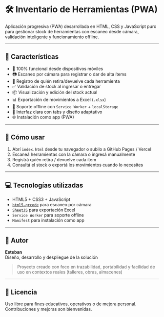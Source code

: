 # 🛠️ Inventario de Herramientas (PWA)

Aplicación progresiva (PWA) desarrollada en HTML, CSS y JavaScript puro para gestionar stock de herramientas con escaneo desde cámara, validación inteligente y funcionamiento offline.

---

## 🚀 Características

- 📱 100% funcional desde dispositivos móviles
- 📷 Escaneo por cámara para registrar o dar de alta ítems
- 👤 Registro de quién retira/devuelve cada herramienta
- ✅ Validación de stock al ingresar o entregar
- 📦 Visualización y edición del stock actual
- 📊 Exportación de movimientos a Excel (`.xlsx`)
- 💾 Soporte offline con `Service Worker` + `localStorage`
- 🧰 Interfaz clara con tabs y diseño adaptativo
- 🌐 Instalación como app (PWA)



---

## 🧪 Cómo usar

1. Abrí `index.html` desde tu navegador o subilo a GitHub Pages / Vercel
2. Escaneá herramientas con la cámara o ingresá manualmente
3. Registrá quién retira / devuelve cada ítem
4. Consultá el stock o exportá los movimientos cuando lo necesites

---

## 💻 Tecnologías utilizadas

- HTML5 + CSS3 + JavaScript
- [`html5-qrcode`](https://github.com/mebjas/html5-qrcode) para escaneo por cámara
- [`SheetJS`](https://sheetjs.com/) para exportación Excel
- `Service Worker` para soporte offline
- `Manifest` para instalación como app

---

## 🙋 Autor

**Esteban**  
Diseño, desarrollo y despliegue de la solución  
> Proyecto creado con foco en trazabilidad, portabilidad y facilidad de uso en contextos reales (talleres, obras, almacenes)

---

## 📄 Licencia

Uso libre para fines educativos, operativos o de mejora personal.  
Contribuciones y mejoras son bienvenidas.
